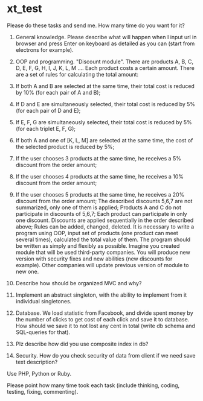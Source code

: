 # xt_test
Please do these tasks and send me. How many time do you want for it?

1. General knowledge. Please describe what will happen when I input url in browser and press Enter on keyboard  as detailed as you can (start from electrons for example).

2. OOP and programming. "Discount module". There are products A, B, C, D, E, F, G, H, I, J, K, L, M .... Each product costs a certain amount.
There are a set of rules for calculating the total amount:

1. If both A and B are selected at the same time, their total cost is reduced by 10% (for each pair of A and B);
2. If D and E are simultaneously selected, their total cost is reduced by 5% (for each pair of D and E);
3. If E, F, G are simultaneously selected, their total cost is reduced by 5% (for each triplet E, F, G);
4. If both A and one of [K, L, M] are selected at the same time, the cost of the selected product is reduced by 5%;
5. If the user chooses 3 products at the same time, he receives a 5% discount from the order amount;
6. If the user chooses 4 products at the same time, he receives a 10% discount from the order amount;
7. If the user chooses 5 products at the same time, he receives a 20% discount from the order amount;
The described discounts 5,6,7 are not summarized, only one of them is applied;
Products A and C do not participate in discounts of 5,6,7;
Each product can participate in only one discount. Discounts are applied sequentially in the order described above;
Rules can be added, changed, deleted.
It is necessary to write a program using OOP, input set of products (one product can meet several times), calculated the total value of them.
The program should be written as simply and flexibly as possible.
Imagine you created module that will be used third-party companies. You will produce new version with security fixes and new abilities (new discounts for example). Other companies will update previous version of module to new one.

3. Describe how should be organized MVC and why?

4. Implement an abstract singleton, with the ability to implement from it individual singletones.

5. Database. We load statistic from Facebook, and divide spent money by the number of clicks to get cost of each click and save it to database. How should we save it to not lost any cent in total (write db schema and SQL-queries for that).

6. Plz describe how did you use composite index in db?

7. Security. How do you check security of data from client if we need save text description?

Use PHP, Python or Ruby.

Please point how many time took each task (include thinking, coding, testing, fixing, commenting).

